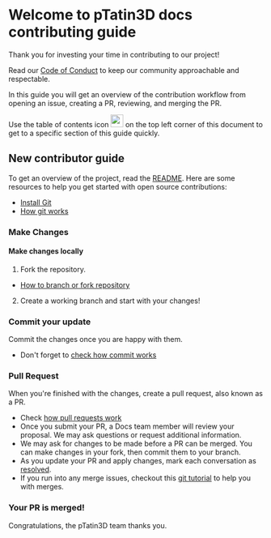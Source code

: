 # Welcome to pTatin3D docs contributing guide <!-- omit in toc -->

Thank you for investing your time in contributing to our project! 

Read our [Code of Conduct](./code_of_conduct.md) to keep our community approachable and respectable.

In this guide you will get an overview of the contribution workflow from opening an issue, creating a PR, reviewing, and merging the PR.

Use the table of contents icon <img src="/contributing/images/table-of-contents.png" width="25" height="25" /> on the top left corner of this document to get to a specific section of this guide quickly.

## New contributor guide

To get an overview of the project, read the [README](README.md). Here are some resources to help you get started with open source contributions:

- [Install Git](https://www.atlassian.com/git/tutorials/install-git)
- [How git works](https://www.atlassian.com/git)

### Make Changes

#### Make changes locally

1. Fork the repository.
- [How to branch or fork repository](https://support.atlassian.com/bitbucket-cloud/docs/branch-or-fork-your-repository/)

2. Create a working branch and start with your changes!

### Commit your update

Commit the changes once you are happy with them.
- Don't forget to [check how commit works](https://support.atlassian.com/bitbucket-cloud/docs/add-edit-and-commit-to-source-files/) 

### Pull Request

When you're finished with the changes, create a pull request, also known as a PR.
- Check [how pull requests work](https://support.atlassian.com/bitbucket-cloud/docs/tutorial-learn-about-bitbucket-pull-requests/)
- Once you submit your PR, a Docs team member will review your proposal. We may ask questions or request additional information.
- We may ask for changes to be made before a PR can be merged. You can make changes in your fork, then commit them to your branch.
- As you update your PR and apply changes, mark each conversation as [resolved](https://docs.github.com/en/github/collaborating-with-issues-and-pull-requests/commenting-on-a-pull-request#resolving-conversations).
- If you run into any merge issues, checkout this [git tutorial](https://support.atlassian.com/bitbucket-cloud/docs/use-a-git-branch-to-merge-a-file/) to help you with merges.

### Your PR is merged!

Congratulations, the pTatin3D team thanks you.

